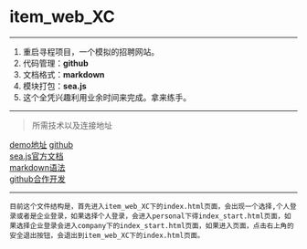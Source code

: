 # item_web_XC
---
1.  重启寻程项目，一个模拟的招聘网站。
2.  代码管理：**github**
3.  文档格式：**markdown**
4.  模块打包：**sea.js**
5.  这个全凭兴趣利用业余时间来完成。拿来练手。

---
>所需技术以及连接地址

[demo地址](http://weiweicat333.github.io/item_web_XC/index.html)
[github]( https://github.com/)  
[sea.js官方文档](http://seajs.org/docs/#intro)  
[markdown语法](http://sspai.com/25137)  
[github合作开发](http://www.cnblogs.com/chesterphp/p/3577924.html)  

---

    目前这个文件结构是，首先进入item_web_XC下的index.html页面，会出现一个选择,个人登录或者是企业登录，如果选择个人登录，会进入personal下得index_start.html页面，如果选择企业登录会进入company下的index_start.html页面，如果进入页面，点击右上角的安全退出按钮，会退出到item_web_XC下的index.html页面。
